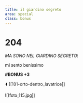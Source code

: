 ```yaml
---
title: il giardino segreto
area: special
class: bonus
---
```

# 204
_MA SONO NEL GIARDINO SEGRETO!_

mi sento benissimo

**#BONUS +3**

⬇️ [[101-orto-dentro_lavatrice]]

![[foto_115.jpg]]
